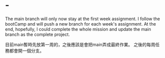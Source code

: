 # -
The main branch will only now stay at the first week assignment. I follow the bootCamp and will push a new branch for each week's assignment. At the end, hopefully, I could complete the whole mission and update the main branch as the complete project.

目前main暫時先放第一周的，之後應該是會把main弄成最終作業。
之後的每周任務都會開一個分支。
